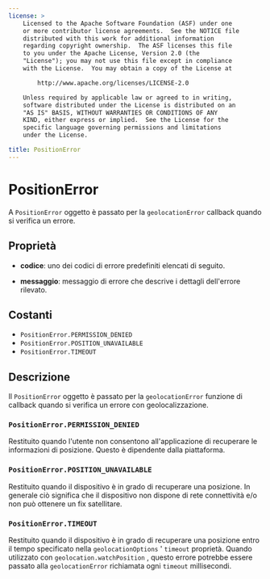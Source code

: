```yaml
---
license: >
    Licensed to the Apache Software Foundation (ASF) under one
    or more contributor license agreements.  See the NOTICE file
    distributed with this work for additional information
    regarding copyright ownership.  The ASF licenses this file
    to you under the Apache License, Version 2.0 (the
    "License"); you may not use this file except in compliance
    with the License.  You may obtain a copy of the License at

        http://www.apache.org/licenses/LICENSE-2.0

    Unless required by applicable law or agreed to in writing,
    software distributed under the License is distributed on an
    "AS IS" BASIS, WITHOUT WARRANTIES OR CONDITIONS OF ANY
    KIND, either express or implied.  See the License for the
    specific language governing permissions and limitations
    under the License.

title: PositionError
---
```


# PositionError

A `PositionError` oggetto è passato per la `geolocationError` callback quando si verifica un errore.

## Proprietà

*   **codice**: uno dei codici di errore predefiniti elencati di seguito.

*   **messaggio**: messaggio di errore che descrive i dettagli dell'errore rilevato.

## Costanti

*   `PositionError.PERMISSION_DENIED`
*   `PositionError.POSITION_UNAVAILABLE`
*   `PositionError.TIMEOUT`

## Descrizione

Il `PositionError` oggetto è passato per la `geolocationError` funzione di callback quando si verifica un errore con geolocalizzazione.

### `PositionError.PERMISSION_DENIED`

Restituito quando l'utente non consentono all'applicazione di recuperare le informazioni di posizione. Questo è dipendente dalla piattaforma.

### `PositionError.POSITION_UNAVAILABLE`

Restituito quando il dispositivo è in grado di recuperare una posizione. In generale ciò significa che il dispositivo non dispone di rete connettività e/o non può ottenere un fix satellitare.

### `PositionError.TIMEOUT`

Restituito quando il dispositivo è in grado di recuperare una posizione entro il tempo specificato nella `geolocationOptions` ' `timeout` proprietà. Quando utilizzato con `geolocation.watchPosition` , questo errore potrebbe essere passato alla `geolocationError` richiamata ogni `timeout` millisecondi.